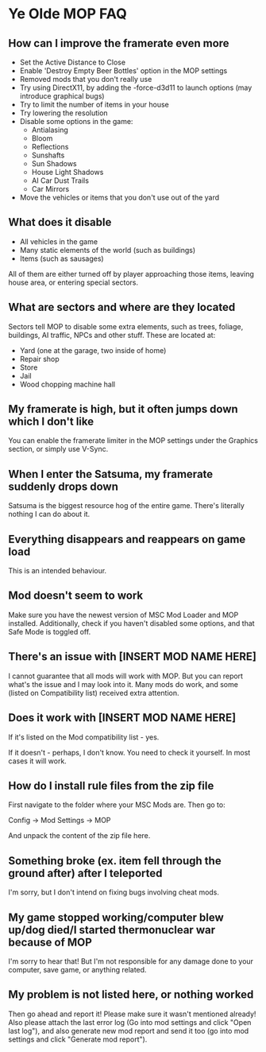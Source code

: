 # Ye Olde MOP FAQ

## How can I improve the framerate even more

- Set the Active Distance to Close
- Enable 'Destroy Empty Beer Bottles' option in the MOP settings
- Removed mods that you don't really use
- Try using DirectX11, by adding the -force-d3d11 to launch options (may introduce graphical bugs)
- Try to limit the number of items in your house
- Try lowering the resolution
- Disable some options in the game:
  - Antialasing
  - Bloom
  - Reflections
  - Sunshafts
  - Sun Shadows
  - House Light Shadows
  - AI Car Dust Trails
  - Car Mirrors
- Move the vehicles or items that you don't use out of the yard

## What does it disable

- All vehicles in the game
- Many static elements of the world (such as buildings)
- Items (such as sausages)

All of them are either turned off by player approaching those items, leaving house area, or entering special sectors.

## What are sectors and where are they located

Sectors tell MOP to disable some extra elements, such as trees, foliage, buildings, AI traffic, NPCs and other stuff. These are located at:

- Yard (one at the garage, two inside of home)
- Repair shop
- Store
- Jail
- Wood chopping machine hall

## My framerate is high, but it often jumps down which I don't like

You can enable the framerate limiter in the MOP settings under the Graphics section, or simply use V-Sync.

## When I enter the Satsuma, my framerate suddenly drops down

Satsuma is the biggest resource hog of the entire game. There's literally nothing I can do about it.

## Everything disappears and reappears on game load

This is an intended behaviour.

## Mod doesn't seem to work

Make sure you have the newest version of MSC Mod Loader and MOP installed. Additionally, check if you haven't disabled some options, and that Safe Mode is toggled off.

## There's an issue with [INSERT MOD NAME HERE]

I cannot guarantee that all mods will work with MOP. But you can report what's the issue and I may look into it. Many mods do work, and some (listed on Compatibility list) received extra attention.

## Does it work with [INSERT MOD NAME HERE]

If it's listed on the Mod compatibility list - yes.

If it doesn't - perhaps, I don't know. You need to check it yourself. In most cases it will work.

## How do I install rule files from the zip file

First navigate to the folder where your MSC Mods are. Then go to:

Config -> Mod Settings -> MOP

And unpack the content of the zip file here.

## Something broke (ex. item fell through the ground after) after I teleported

I'm sorry, but I don't intend on fixing bugs involving cheat mods.

## My game stopped working/computer blew up/dog died/I started thermonuclear war because of MOP

I'm sorry to hear that! But I'm not responsible for any damage done to your computer, save game, or anything related.

## My problem is not listed here, or nothing worked

Then go ahead and report it! Please make sure it wasn't mentioned already! Also please attach the last error log (Go into mod settings and click "Open last log"), and also generate new mod report and send it too (go into mod settings and click "Generate mod report").
